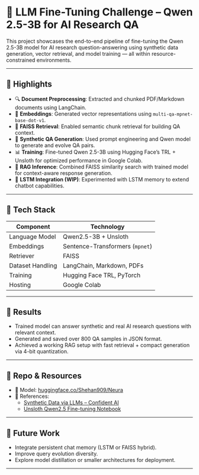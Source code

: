 # 🧠 LLM Fine-Tuning Challenge – Qwen 2.5-3B for AI Research QA

This project showcases the end-to-end pipeline of fine-tuning the Qwen 2.5-3B model for AI research question-answering using synthetic data generation, vector retrieval, and model training — all within resource-constrained environments.

---

## 📌 Highlights

- 🔍 **Document Preprocessing**: Extracted and chunked PDF/Markdown documents using LangChain.
- 🧠 **Embeddings**: Generated vector representations using `multi-qa-mpnet-base-dot-v1`.
- 📁 **FAISS Retrieval**: Enabled semantic chunk retrieval for building QA context.
- 🤖 **Synthetic QA Generation**: Used prompt engineering and Qwen model to generate and evolve QA pairs.
- 📊 **Training**: Fine-tuned Qwen 2.5-3B using Hugging Face’s TRL + Unsloth for optimized performance in Google Colab.
- 💬 **RAG Inference**: Combined FAISS similarity search with trained model for context-aware response generation.
- 🧠 **LSTM Integration (WIP)**: Experimented with LSTM memory to extend chatbot capabilities.

---

## 🧪 Tech Stack

| Component         | Technology                      |
|------------------|----------------------------------|
| Language Model    | Qwen2.5-3B + Unsloth             |
| Embeddings        | Sentence-Transformers (`mpnet`) |
| Retriever         | FAISS                           |
| Dataset Handling  | LangChain, Markdown, PDFs       |
| Training          | Hugging Face TRL, PyTorch       |
| Hosting           | Google Colab                    |

---

## 🧠 Results

- Trained model can answer synthetic and real AI research questions with relevant context.
- Generated and saved over 800 QA samples in JSON format.
- Achieved a working RAG setup with fast retrieval + compact generation via 4-bit quantization.

---

## 📁 Repo & Resources

- 🤗 Model: [huggingface.co/Shehan909/Neura](https://huggingface.co/Shehan909/Neura)
- 🔗 References:
  - [Synthetic Data via LLMs – Confident AI](https://www.confident-ai.com/blog/the-definitive-guide-to-synthetic-data-generation-using-llms)
  - [Unsloth Qwen2.5 Fine-tuning Notebook](https://colab.research.google.com/github/unslothai/notebooks/blob/main/nb/Qwen2.5_(7B)-Alpaca.ipynb)

---

## 📌 Future Work

- Integrate persistent chat memory (LSTM or FAISS hybrid).
- Improve query evolution diversity.
- Explore model distillation or smaller architectures for deployment.

---



